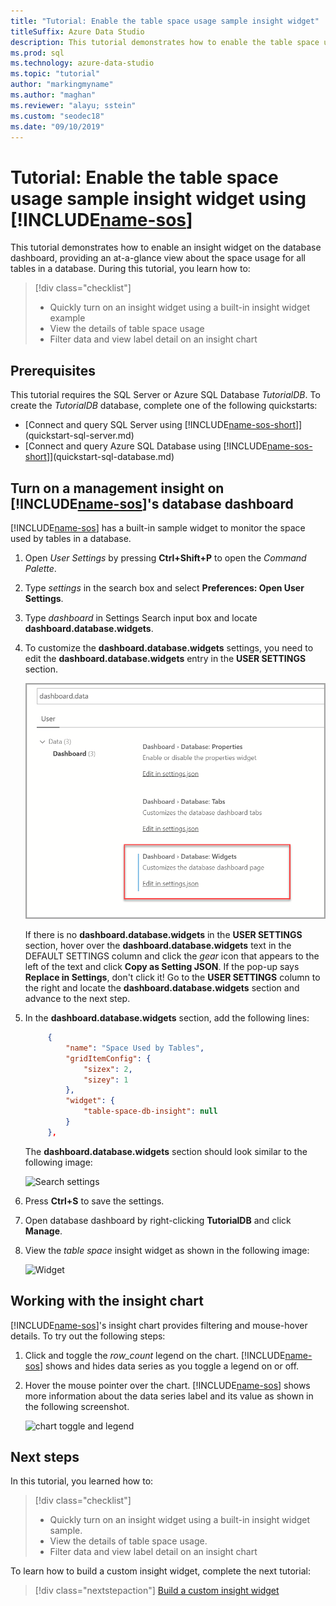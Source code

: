 ```yaml
---
title: "Tutorial: Enable the table space usage sample insight widget"
titleSuffix: Azure Data Studio
description: This tutorial demonstrates how to enable the table space usage sample insight widget on the Azure Data Studio database dashboard.
ms.prod: sql
ms.technology: azure-data-studio
ms.topic: "tutorial"
author: "markingmyname"
ms.author: "maghan"
ms.reviewer: "alayu; sstein"
ms.custom: "seodec18"
ms.date: "09/10/2019"
---
```


# Tutorial: Enable the table space usage sample insight widget using [!INCLUDE[name-sos](../includes/name-sos-short.md)]

This tutorial demonstrates how to enable an insight widget on the database dashboard, providing an at-a-glance view about the space usage for all tables in a database. During this tutorial, you learn how to:

> [!div class="checklist"]
> * Quickly turn on an insight widget using a built-in insight widget example
> * View the details of table space usage
> * Filter data and view label detail on an insight chart

## Prerequisites

This tutorial requires the SQL Server or Azure SQL Database *TutorialDB*. To create the *TutorialDB* database, complete one of the following quickstarts:

* [Connect and query SQL Server using [!INCLUDE[name-sos-short](../includes/name-sos-short.md)]](quickstart-sql-server.md)
* [Connect and query Azure SQL Database using [!INCLUDE[name-sos-short](../includes/name-sos-short.md)]](quickstart-sql-database.md)

## Turn on a management insight on [!INCLUDE[name-sos](../includes/name-sos-short.md)]'s database dashboard

[!INCLUDE[name-sos](../includes/name-sos-short.md)] has a built-in sample widget to monitor the space used by tables in a database.

1. Open *User Settings* by pressing **Ctrl+Shift+P** to open the *Command Palette*.

2. Type *settings* in the search box and select **Preferences: Open User Settings**.

3. Type *dashboard* in Settings Search input box and locate **dashboard.database.widgets**.

4. To customize the **dashboard.database.widgets** settings, you need to edit the **dashboard.database.widgets** entry in the **USER SETTINGS** section.

   ![Search settings](media/tutorial-table-space-sql-server/search-settings.png)

   If there is no **dashboard.database.widgets** in the **USER SETTINGS** section, hover over the **dashboard.database.widgets** text in the DEFAULT SETTINGS column and click the *gear* icon that appears to the left of the text and click **Copy as Setting JSON**. If the pop-up says **Replace in Settings**, don't click it! Go to the **USER SETTINGS** column to the right and locate the **dashboard.database.widgets** section and advance to the next step.

5. In the **dashboard.database.widgets** section, add the following lines:

   ```json
        {
            "name": "Space Used by Tables",
            "gridItemConfig": {
                "sizex": 2,
                "sizey": 1
            },
            "widget": {
                "table-space-db-insight": null
            }
        },
    ```

   The **dashboard.database.widgets** section should look similar to the following image:

    ![Search settings](./media/tutorial-table-space-sql-server/insight-table-space.png)

6. Press **Ctrl+S** to save the settings.

7. Open database dashboard by right-clicking **TutorialDB** and click **Manage**.

8. View the *table space* insight widget as shown in the following image:

   ![Widget](./media/tutorial-table-space-sql-server/insight-table-space-result.png)

## Working with the insight chart

[!INCLUDE[name-sos](../includes/name-sos-short.md)]'s insight chart provides filtering and mouse-hover details. To try out the following steps:

1. Click and toggle the *row_count* legend on the chart. [!INCLUDE[name-sos](../includes/name-sos-short.md)] shows and hides data series as you toggle a legend on or off.

2. Hover the mouse pointer over the chart. [!INCLUDE[name-sos](../includes/name-sos-short.md)] shows more information about the data series label and its value as shown in the following screenshot.

   ![chart toggle and legend](./media/tutorial-table-space-sql-server/insight-table-space-toggle.png)

## Next steps

In this tutorial, you learned how to:
> [!div class="checklist"]
> * Quickly turn on an insight widget using a built-in insight widget sample.
> * View the details of table space usage.
> * Filter data and view label detail on an insight chart

To learn how to build a custom insight widget, complete the next tutorial:

> [!div class="nextstepaction"]
> [Build a custom insight widget](tutorial-build-custom-insight-sql-server.md)
